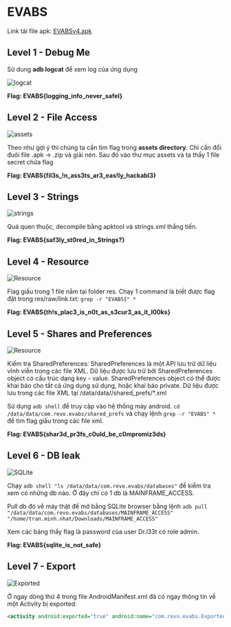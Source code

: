 # EVABS

Link tải file apk: [EVABSv4.apk](https://github.com/MinhNhatTran/Android-CTF/blob/master/EVABS/EVABSv4.apk)

## Level 1 - Debug Me

Sử dung **adb logcat** để xem log của ứng dụng

![logcat](https://github.com/MinhNhatTran/Android-CTF/blob/master/EVABS/image/lv1-0.PNG)

**Flag: EVABS{logging_info_never_safel}**

## Level 2 - File Access

![assets](https://github.com/MinhNhatTran/Android-CTF/blob/master/EVABS/image/lv2-0.png)

Theo như gợi ý thì chúng ta cần tìm flag trong **assets directory**. Chỉ cần đổi đuôi file .apk -> .zip và giải nén. Sau đó vào thư mục assets và ta thấy 1 file secret chứa flag

**Flag: EVABS{fil3s_!n_ass3ts_ar3_eas!ly_hackabl3}**

## Level 3 - Strings

![strings](https://github.com/MinhNhatTran/Android-CTF/blob/master/EVABS/image/lv3-0.png)

Quá quen thuộc, decompile bằng apktool và strings.xml thẳng tiến.

**Flag: EVABS{saf3ly_st0red_in_Strings?}**

## Level 4 - Resource

![Resource](https://github.com/MinhNhatTran/Android-CTF/blob/master/EVABS/image/lv4-0.png)

Flag giấu trong 1 file nằm tại folder res. Chạy 1 command là biết được flag đặt trong res/raw/link.txt: ``` grep -r "EVABS{" * ```

**Flag: EVABS{th!s_plac3_is_n0t_as_s3cur3_as_it_l00ks}**

## Level 5 - Shares and Preferences

![Resource](https://github.com/MinhNhatTran/Android-CTF/blob/master/EVABS/image/lv5-0.png)

Kiểm tra SharedPreferences: SharedPreferences là một API lưu trữ dữ liệu vĩnh viễn trong các file XML. Dữ liệu được lưu trữ bởi SharedPreferences object có cấu trúc dạng key - value. SharedPreferences object có thể được khai báo cho tất cả ứng dụng sử dụng, hoặc khai báo private. Dữ liệu được lưu trong các file XML tại /data/data/<package-name>/shared_prefs/*.xml

Sử dụng ``` adb shell ``` để truy cập vào hệ thống máy android. ``` cd /data/data/com.revo.evabs/shared_prefs ``` và chạy lệnh ``` grep -r "EVABS" * ``` để tìm flag giấu trong các file xml.

**Flag: EVABS{shar3d_pr3fs_c0uld_be_c0mpromiz3ds}**

## Level 6 - DB leak

![SQLite](https://github.com/MinhNhatTran/Android-CTF/blob/master/EVABS/image/lv6-0.png)

Chạy ``` adb shell "ls /data/data/com.revo.evabs/databases" ``` để kiểm tra xem có những db nào. Ở đây chỉ có 1 db là MAINFRAME_ACCESS.

Pull db đó về máy thật để mở bằng SQLite browser bằng lệnh ``` adb pull "/data/data/com.revo.evabs/databases/MAINFRAME_ACCESS" "/home/tran.minh.nhat/Downloads/MAINFRAME_ACCESS" ```

Xem các bảng thấy flag là password của user Dr.l33t có role admin.

**Flag: EVABS{sqlite_is_not_safe}**

## Level 7 - Export

![Exported](https://github.com/MinhNhatTran/Android-CTF/blob/master/EVABS/image/lv6-0.png)

Ở ngay dòng thứ 4 trong file AndroidManifest.xml đã có ngay thông tin về một Activity bị exported:
```xml
<activity android:exported="true" android:name="com.revo.evabs.ExportedActivity"/>
```
